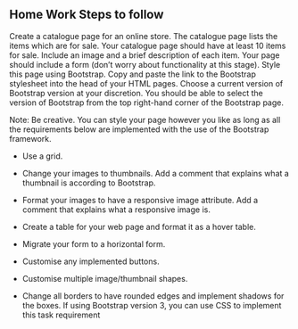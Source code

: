 ## Home Work Steps to follow

Create a catalogue page for an online store. The catalogue page lists the items which are for sale.
Your catalogue page should have at least 10 items for sale. Include an image and a brief description of each item.
Your page should include a form (don’t worry about functionality at this stage).
Style this page using Bootstrap. Copy and paste the link to the Bootstrap stylesheet into the head of your HTML pages. 
Choose a current version of Bootstrap version at your discretion. You should be able to select the version of Bootstrap from the top right-hand corner of the Bootstrap page.

Note: Be creative. You can style your page however you like as long as all the requirements below are implemented with the use of the Bootstrap framework.

- Use a grid.

- Change your images to thumbnails. Add a comment that explains what a thumbnail is according to Bootstrap.

- Format your images to have a responsive image attribute. Add a comment that explains what a responsive image is.

- Create a table for your web page and format it as a hover table.

- Migrate your form to a horizontal form.

- Customise any implemented buttons.

- Customise multiple image/thumbnail shapes.

- Change all borders to have rounded edges and implement shadows for the boxes. If using Bootstrap version 3, you can use CSS to implement this task requirement